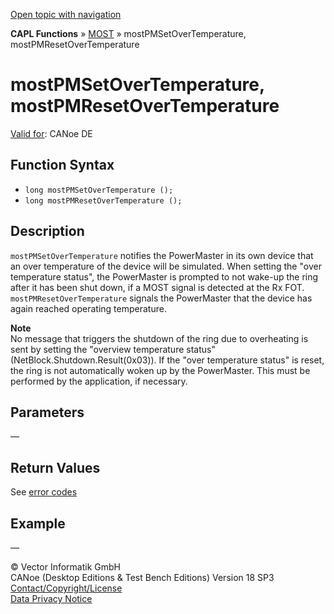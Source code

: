 [Open topic with navigation](../../../../../CANoeDEFamily.htm#Topics/CAPLFunctions/MOST/Functions/CAPLfunctionMOSTPMSetOverTemperature.md)

**CAPL Functions** » [MOST](../CAPLfunctionsMOSTOverview.md) » mostPMSetOverTemperature, mostPMResetOverTemperature

# mostPMSetOverTemperature, mostPMResetOverTemperature

[Valid for](../../../Shared/FeatureAvailability.md): CANoe DE

## Function Syntax

- `long mostPMSetOverTemperature ();`
- `long mostPMResetOverTemperature ();`

## Description

`mostPMSetOverTemperature` notifies the PowerMaster in its own device that an over temperature of the device will be simulated. When setting the "over temperature status", the PowerMaster is prompted to not wake-up the ring after it has been shut down, if a MOST signal is detected at the Rx FOT.  
`mostPMResetOverTemperature` signals the PowerMaster that the device has again reached operating temperature.

**Note**  
No message that triggers the shutdown of the ring due to overheating is sent by setting the "overview temperature status" (NetBlock.Shutdown.Result(0x03)). If the "over temperature status" is reset, the ring is not automatically woken up by the PowerMaster. This must be performed by the application, if necessary.

## Parameters

—

## Return Values

See [error codes](../CAPLfunctionsMOSTErrorCodes.md)

## Example

—

© Vector Informatik GmbH  
CANoe (Desktop Editions & Test Bench Editions) Version 18 SP3  
[Contact/Copyright/License](../../../Shared/ContactCopyrightLicense.md)  
[Data Privacy Notice](https://www.vector.com/int/en/company/get-info/privacy-policy/)